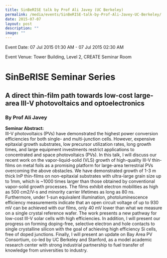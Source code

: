 ```yaml
---
title: SinBeRISE talk by Prof Ali Javey (UC Berkeley)
permalink: /media/events/SinBeRISE-talk-by-Prof-Ali-Javey-UC-Berkeley/
date: 2015-07-07
layout: post
description: ""
image: ""
---
```

Event Date: 07 Jul 2015 01:30 AM - 07 Jul 2015 02:30 AM

Event Venue: Tower Building, Level 2, CREATE Seminar Room

SinBeRISE Seminar Series
========================

A direct thin-film path towards low-cost large-area III-V photovoltaics and optoelectronics
-------------------------------------------------------------------------------------------
### By Prof Ali Javey

**Seminar Abstract:**  
III-V photovoltaics (PVs) have demonstrated the highest power conversion efficiencies for both single- and multi-junction cells. However, expensive epitaxial growth substrates, low precursor utilization rates, long growth times, and large equipment investments restrict applications to concentrated and space photovoltaics (PVs). In this talk, I will discuss our recent work on the vapor-liquid-solid (VLS) growth of high-quality III-V thin-films on metal foils as a promising platform for large-area terrestrial PVs overcoming the above obstacles. We have demonstrated growth of 1-3 m thick InP thin-films on non-epitaxial substrates with ultra-large grain size up to 1mm, which is ~1000 times larger than those obtained by conventional vapor-solid growth processes. The films exhibit electron mobilities as high as 500 cm2/V-s and minority carrier lifetimes as long as 80 ns. Furthermore, under 1-sun equivalent illumination, photoluminescence efficiency measurements indicate that an open circuit voltage of up to 930 mV can be achieved with our films, only 40 mV lower than what we measure on a single crystal reference wafer. The work presents a new pathway for low-cost III-V solar cells with high efficiencies. In addition, I will present our progress on forming doping-free, selective electron and hole contacts to single crystalline silicon with the goal of achieving high efficiency Si cells, free of doped junctions. Finally, I will present an update on Bay Area PV Consortium, co-led by UC Berkeley and Stanford, as a model academic research center with strong industrial partnership to fuel transfer of knowledge from universities to industry.